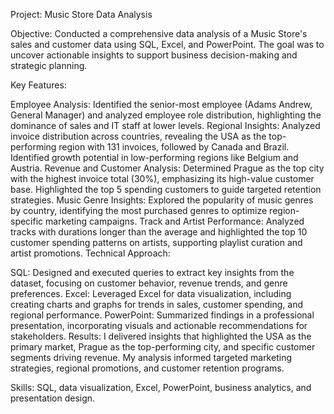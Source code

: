 Project: Music Store Data Analysis

Objective: Conducted a comprehensive data analysis of a Music Store's sales and customer data using SQL, Excel, and PowerPoint. The goal was to uncover actionable insights to support business decision-making and strategic planning.

Key Features:

Employee Analysis: Identified the senior-most employee (Adams Andrew, General Manager) and analyzed employee role distribution, highlighting the dominance of sales and IT staff at lower levels. Regional Insights: Analyzed invoice distribution across countries, revealing the USA as the top-performing region with 131 invoices, followed by Canada and Brazil. Identified growth potential in low-performing regions like Belgium and Austria. Revenue and Customer Analysis: Determined Prague as the top city with the highest invoice total (30%), emphasizing its high-value customer base. Highlighted the top 5 spending customers to guide targeted retention strategies. Music Genre Insights: Explored the popularity of music genres by country, identifying the most purchased genres to optimize region-specific marketing campaigns. Track and Artist Performance: Analyzed tracks with durations longer than the average and highlighted the top 10 customer spending patterns on artists, supporting playlist curation and artist promotions. Technical Approach:

SQL: Designed and executed queries to extract key insights from the dataset, focusing on customer behavior, revenue trends, and genre preferences. Excel: Leveraged Excel for data visualization, including creating charts and graphs for trends in sales, customer spending, and regional performance. PowerPoint: Summarized findings in a professional presentation, incorporating visuals and actionable recommendations for stakeholders. Results: I delivered insights that highlighted the USA as the primary market, Prague as the top-performing city, and specific customer segments driving revenue. My analysis informed targeted marketing strategies, regional promotions, and customer retention programs.

Skills: SQL, data visualization, Excel, PowerPoint, business analytics, and presentation design.
